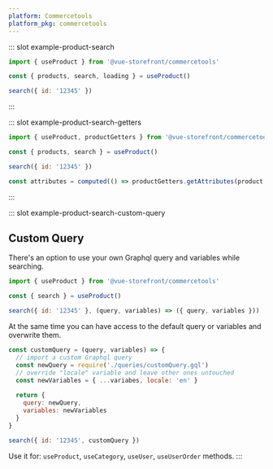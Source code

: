 ```yaml
---
platform: Commercetools
platform_pkg: commercetools
---
```



<IncludeContent content-key="composables" />

::: slot example-product-search
```js
import { useProduct } from '@vue-storefront/commercetools'

const { products, search, loading } = useProduct()

search({ id: '12345' })
```
:::

::: slot example-product-search-getters
```js
import { useProduct, productGetters } from '@vue-storefront/commercetools'

const { products, search } = useProduct()

search({ id: '12345' })

const attributes = computed(() => productGetters.getAttributes(product.value[0]))
```
:::

::: slot example-product-search-custom-query
## Custom Query 

There's an option to use your own Graphql query and variables while searching.   

```js
import { useProduct } from '@vue-storefront/commercetools'

const { search } = useProduct()

search({ id: '12345' }, (query, variables) => ({ query, variables }))
```

At the same time you can have access to the default query or variables and overwrite them. 

```js
const customQuery = (query, variables) => {
  // import a custom Graphql query
  const newQuery = require('./queries/customQuery.gql')
  // override "locale" variable and leave other ones untouched
  const newVariables = { ...variabes, locale: 'en' }
  
  return {
    query: newQuery,
    variables: newVariables
  }
}

search({ id: '12345', customQuery })
```

Use it for: `useProduct`, `useCategory`, `useUser`, `useUserOrder` methods.
:::
